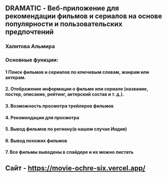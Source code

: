 ## **DRAMATIC - Веб-приложение для рекомендации фильмов и сериалов на основе популярности и пользовательских предпочтений**
### **Халитова Альмира**
###  **Основные функции:**
####  1 Поиск фильмов и сериалов по ключевым словам, жанрам или актерам.
####  2. Отображение информации о фильме или сериале (название, постер, описание, рейтинг, актерский состав и т. д.).
####  3. Возможность просмотра трейлеров фильмов
####  4. Рекомендации для просмотра
####  5. Вывод фильмов по региону(в нашем случае Индия)
####  6. Вывод похожих фильмов
####  7. Все фильмы выведены в слайдере и их можно листать
##  **Сайт - https://movie-ochre-six.vercel.app/**
